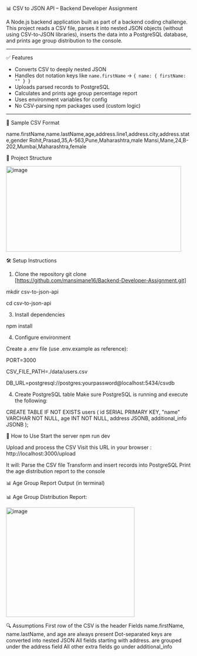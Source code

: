 📊 CSV to JSON API – Backend Developer Assignment

A Node.js backend application built as part of a backend coding challenge.  
This project reads a CSV file, parses it into nested JSON objects (without using CSV-to-JSON libraries), inserts the data into a PostgreSQL database, and prints age group distribution to the console.

---

✅ Features

- Converts CSV to deeply nested JSON
- Handles dot notation keys like `name.firstName` → `{ name: { firstName: "" } }`
- Uploads parsed records to PostgreSQL
- Calculates and prints age group percentage report
- Uses environment variables for config
- No CSV-parsing npm packages used (custom logic)

---
🧪 Sample CSV Format

name.firstName,name.lastName,age,address.line1,address.city,address.state,gender
Rohit,Prasad,35,A-563,Pune,Maharashtra,male
Mansi,Mane,24,B-202,Mumbai,Maharashtra,female

📁 Project Structure

<img width="477" height="233" alt="image" src="https://github.com/user-attachments/assets/2ae9ea79-879d-4b95-a8f0-28ef153b4e35" />


🛠️ Setup Instructions

1. Clone the repository
git clone [https://github.com/mansimane16/Backend-Developer-Assignment.git]

mkdir csv-to-json-api

cd csv-to-json-api

3. Install dependencies

npm install

4. Configure environment

Create a .env file (use .env.example as reference):

PORT=3000

CSV_FILE_PATH=./data/users.csv

DB_URL=postgresql://postgres:yourpassword@localhost:5434/csvdb

4. Create PostgreSQL table
Make sure PostgreSQL is running and execute the following:

CREATE TABLE IF NOT EXISTS users (
    id SERIAL PRIMARY KEY,
    "name" VARCHAR NOT NULL,
    age INT NOT NULL,
    address JSONB,
    additional_info JSONB
);

🚀 How to Use
Start the server
npm run dev 

Upload and process the CSV
Visit this URL in your browser :
http://localhost:3000/upload

It will:
Parse the CSV file
Transform and insert records into PostgreSQL
Print the age distribution report to the console

📊 Age Group Report Output (in terminal)

📊 Age Group Distribution Report:

<img width="350" height="298" alt="image" src="https://github.com/user-attachments/assets/0e72332c-6b0e-49e1-8f64-9d81759a3367" />



🔍 Assumptions
First row of the CSV is the header
Fields name.firstName, name.lastName, and age are always present
Dot-separated keys are converted into nested JSON
All fields starting with address. are grouped under the address field
All other extra fields go under additional_info
